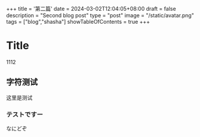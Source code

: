 +++
title = '第二篇'
date = 2024-03-02T12:04:05+08:00
draft = false
description = "Second blog post"
type = "post"
image = "/static/avatar.png"
tags = ["blog","shasha"]
showTableOfContents = true
+++

# Title
1112

## 字符测试
这里是测试

### テストですー
なにどぞ
